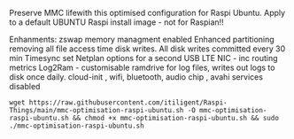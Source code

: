 Preserve MMC lifewith this optimised configuration for Raspi Ubuntu. Apply to a default UBUNTU Raspi install image - not for Raspian!! 
    
Enhanments:
zswap memory managment enabled
Enhanced partitioning removing all file access time disk writes. 
All disk writes committed every 30 min
Timesync set
Netplan options for a second USB LTE NIC - inc routing metrics
Log2Ram - customisable ramdrive for log files, writes out logs to disk once daily.
cloud-init , wifi, bluetooth, audio chip , avahi services disabled

    wget https://raw.githubusercontent.com/itiligent/Raspi-Things/main/mmc-optimisation-raspi-ubuntu.sh -O mmc-optimisation-raspi-ubuntu.sh && chmod +x mmc-optimisation-raspi-ubuntu.sh && sudo ./mmc-optimisation-raspi-ubuntu.sh
